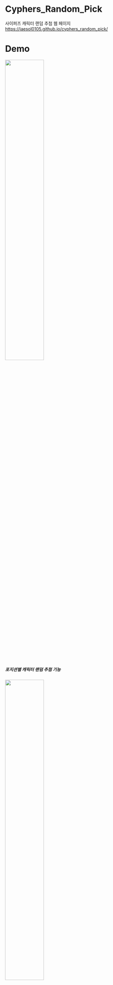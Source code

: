 # Cyphers_Random_Pick
사이퍼즈 캐릭터 랜덤 추첨 웹 페이지
https://jaesol0105.github.io/cyphers_random_pick/

# Demo
<img width="50%" src="https://user-images.githubusercontent.com/70834187/127539821-f0908cae-542a-4cb7-b962-7c32f1fcdb26.PNG">
<h5>포지션별 캐릭터 랜덤 추첨 기능<h5/>

<img width="50%" src="https://user-images.githubusercontent.com/70834187/127539826-52c62d41-a179-4602-a493-2d3ee937d88b.PNG">
<h5>타 포지션의 캐릭터를 추가 하는 기능<p><h5/><h6>(ex '탱커' 포지션 캐릭터를 '근거리딜러' 포지션으로 사용하고싶은 경우)<h6/>

<img width="50%" src="https://user-images.githubusercontent.com/70834187/127539829-5cde5954-953b-4593-81e1-2c048e4226c2.PNG">
<h5>캐릭터 이미지를 클릭하여 랜덤에서 제외하는 기능<h5/>
